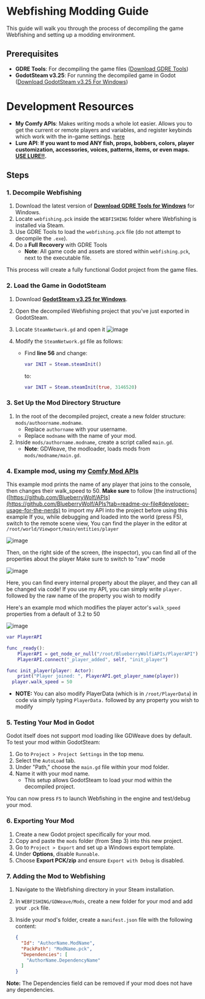 # Webfishing Modding Guide

This guide will walk you through the process of decompiling the game Webfishing and setting up a modding environment.

## Prerequisites

- **GDRE Tools**: For decompiling the game files ([Download GDRE Tools](https://github.com/bruvzg/gdsdecomp/releases/latest))
- **GodotSteam v3.25**: For running the decompiled game in Godot ([Download GodotSteam v3.25 For Windows](https://github.com/GodotSteam/GodotSteam/releases/download/v3.25/win64-g353-s159-gs325.zip))

# Development Resources

- **My Comfy APIs**: Makes writing mods a whole lot easier. Allows you to get the current or remote players and variables, and register keybinds which work with the in-game settings. [here](https://github.com/BlueberryWolf/APIs)
- **Lure API**: **If you want to mod ANY fish, props, bobbers, colors, player customization, accessories, voices, patterns, items, or even maps. [USE LURE!!](https://github.com/Sulayre/WebfishingLure).** 

## Steps

### 1. Decompile Webfishing

1. Download the latest version of **[Download GDRE Tools for Windows](https://github.com/bruvzg/gdsdecomp/releases/latest)** for Windows.
2. Locate `webfishing.pck` inside the `WEBFISHING` folder where Webfishing is installed via Steam.
3. Use GDRE Tools to load the `webfishing.pck` file (do not attempt to decompile the `.exe`).
4. Do a **Full Recovery** with GDRE Tools
    - **Note**: All game code and assets are stored within `webfishing.pck`, next to the executable file.

This process will create a fully functional Godot project from the game files.

### 2. Load the Game in GodotSteam

1. Download **[GodotSteam v3.25 for Windows](https://github.com/GodotSteam/GodotSteam/releases/download/v3.25/win64-g353-s159-gs325.zip)**.
2. Open the decompiled Webfishing project that you've just exported in GodotSteam.
3. Locate `SteamNetwork.gd` and open it
   ![image](https://github.com/user-attachments/assets/50edada2-b6b2-4a08-80d1-50ebe225cfcc)
   
5. Modify the `SteamNetwork.gd` file as follows:
   - Find **line 56** and change:
     ```gd
     var INIT = Steam.steamInit()
     ```
     to:
     ```gd
     var INIT = Steam.steamInit(true, 3146520)
     ```

### 3. Set Up the Mod Directory Structure

1. In the root of the decompiled project, create a new folder structure: `mods/authoorname.modname`.
   - Replace `authorname` with your username.
   - Replace `modname` with the name of your mod.
3. Inside `mods/authorname.modname`, create a script called `main.gd`.
   - **Note**: GDWeave, the modloader, loads mods from `mods/modname/main.gd`.

### 4. Example mod, using my [Comfy Mod APIs](https://github.com/BlueberryWolf/APIs)
This example mod prints the name of any player that joins to the console, then changes their walk_speed to 50.
**Make sure** to follow [the instructions]([https://github.com/BlueberryWolf/APIs](https://github.com/BlueberryWolf/APIs?tab=readme-ov-file#developer-usage-for-the-nerds) to import my API into the project before using this example
If you, while debugging and loaded into the world (press F5), switch to the remote scene view,
You can find the player in the editor at `/root/world/Viewport/main/entities/player`

![image](https://github.com/user-attachments/assets/f3562100-9ef8-4d7c-b5cd-c0b5ec0b994c)

Then, on the right side of the screen, (the inspector), you can find all of the properties about the player
Make sure to switch to "raw" mode

![image](https://github.com/user-attachments/assets/17d57ee8-47cd-4e18-956f-884de75fe493)

Here, you can find every internal property about the player, and they can all be changed via code!
If you use my API, you can simply write `player.` followed by the raw name of the property you wish to modify

Here's an example mod which modifies the player actor's `walk_speed` properties from a default of 3.2 to 50

![image](https://github.com/user-attachments/assets/8e0c753d-c075-406f-b324-0ba24945b879)

```gd
var PlayerAPI

func _ready():
	PlayerAPI = get_node_or_null("/root/BlueberryWolfiAPIs/PlayerAPI")
	PlayerAPI.connect("_player_added", self, "init_player")

func init_player(player: Actor):
	print("Player joined: ", PlayerAPI.get_player_name(player))
  player.walk_speed = 50
```
* **NOTE:** You can also modify PlayerData (which is in `/root/PlayerData`) in code via simply typing `PlayerData.` followed by any property you wish to modify

### 5. Testing Your Mod in Godot

Godot itself does not support mod loading like GDWeave does by default. To test your mod within GodotSteam:

1. Go to `Project > Project Settings` in the top menu.
2. Select the `AutoLoad` tab.
3. Under "Path," choose the `main.gd` file within your mod folder.
4. Name it with your mod name.
   - This setup allows GodotSteam to load your mod within the decompiled project.

You can now press `F5` to launch Webfishing in the engine and test/debug your mod.

### 6. Exporting Your Mod

1. Create a new Godot project specifically for your mod.
2. Copy and paste the `mods` folder (from Step 3) into this new project.
3. Go to `Project > Export` and set up a Windows export template.
4. Under **Options**, disable `Runnable`.
5. Choose **Export PCK/zip** and ensure `Export with Debug` is disabled.

### 7. Adding the Mod to Webfishing

1. Navigate to the Webfishing directory in your Steam installation.
2. In `WEBFISHING/GDWeave/Mods`, create a new folder for your mod and add your `.pck` file.
3. Inside your mod's folder, create a `manifest.json` file with the following content:

   ```json
   {
     "Id": "AuthorName.ModName",
     "PackPath": "ModName.pck",
     "Dependencies": [
       "AuthorName.DependencyName"
     ]
   }
   ```
**Note:** The Dependencies field can be removed if your mod does not have any dependencies.
